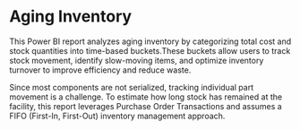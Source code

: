 # Aging Inventory
This Power BI report analyzes aging inventory by categorizing total cost and stock quantities into time-based buckets.These buckets allow users to track stock movement, identify slow-moving items, and optimize inventory turnover to improve efficiency and reduce waste.

Since most components are not serialized, tracking individual part movement is a challenge. To estimate how long stock has remained at the facility, this report leverages Purchase Order Transactions and assumes a FIFO (First-In, First-Out) inventory management approach.
